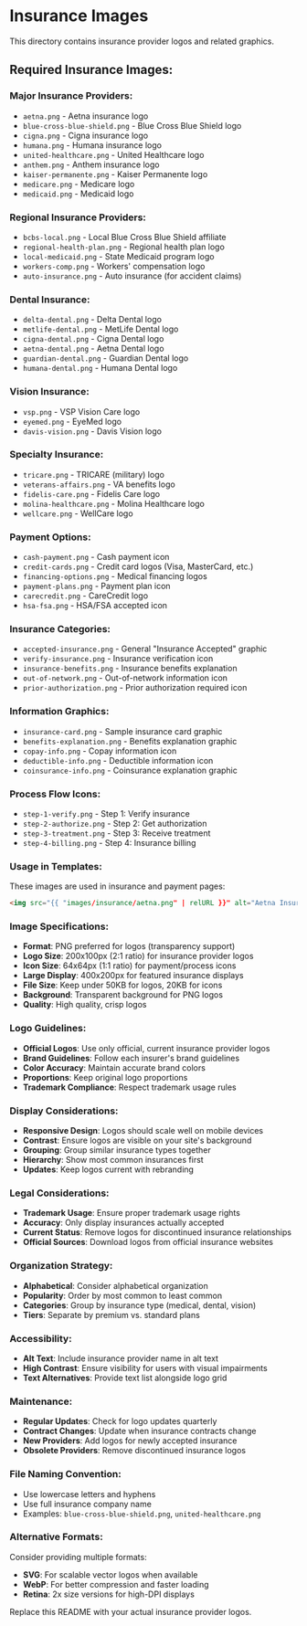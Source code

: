 # Insurance Images

This directory contains insurance provider logos and related graphics.

## Required Insurance Images:

### Major Insurance Providers:
- `aetna.png` - Aetna insurance logo
- `blue-cross-blue-shield.png` - Blue Cross Blue Shield logo
- `cigna.png` - Cigna insurance logo
- `humana.png` - Humana insurance logo
- `united-healthcare.png` - United Healthcare logo
- `anthem.png` - Anthem insurance logo
- `kaiser-permanente.png` - Kaiser Permanente logo
- `medicare.png` - Medicare logo
- `medicaid.png` - Medicaid logo

### Regional Insurance Providers:
- `bcbs-local.png` - Local Blue Cross Blue Shield affiliate
- `regional-health-plan.png` - Regional health plan logo
- `local-medicaid.png` - State Medicaid program logo
- `workers-comp.png` - Workers' compensation logo
- `auto-insurance.png` - Auto insurance (for accident claims)

### Dental Insurance:
- `delta-dental.png` - Delta Dental logo
- `metlife-dental.png` - MetLife Dental logo
- `cigna-dental.png` - Cigna Dental logo
- `aetna-dental.png` - Aetna Dental logo
- `guardian-dental.png` - Guardian Dental logo
- `humana-dental.png` - Humana Dental logo

### Vision Insurance:
- `vsp.png` - VSP Vision Care logo
- `eyemed.png` - EyeMed logo
- `davis-vision.png` - Davis Vision logo

### Specialty Insurance:
- `tricare.png` - TRICARE (military) logo
- `veterans-affairs.png` - VA benefits logo
- `fidelis-care.png` - Fidelis Care logo
- `molina-healthcare.png` - Molina Healthcare logo
- `wellcare.png` - WellCare logo

### Payment Options:
- `cash-payment.png` - Cash payment icon
- `credit-cards.png` - Credit card logos (Visa, MasterCard, etc.)
- `financing-options.png` - Medical financing logos
- `payment-plans.png` - Payment plan icon
- `carecredit.png` - CareCredit logo
- `hsa-fsa.png` - HSA/FSA accepted icon

### Insurance Categories:
- `accepted-insurance.png` - General "Insurance Accepted" graphic
- `verify-insurance.png` - Insurance verification icon
- `insurance-benefits.png` - Insurance benefits explanation
- `out-of-network.png` - Out-of-network information icon
- `prior-authorization.png` - Prior authorization required icon

### Information Graphics:
- `insurance-card.png` - Sample insurance card graphic
- `benefits-explanation.png` - Benefits explanation graphic
- `copay-info.png` - Copay information icon
- `deductible-info.png` - Deductible information icon
- `coinsurance-info.png` - Coinsurance explanation graphic

### Process Flow Icons:
- `step-1-verify.png` - Step 1: Verify insurance
- `step-2-authorize.png` - Step 2: Get authorization
- `step-3-treatment.png` - Step 3: Receive treatment
- `step-4-billing.png` - Step 4: Insurance billing

### Usage in Templates:
These images are used in insurance and payment pages:
```html
<img src="{{ "images/insurance/aetna.png" | relURL }}" alt="Aetna Insurance" class="insurance-logo">
```

### Image Specifications:
- **Format**: PNG preferred for logos (transparency support)
- **Logo Size**: 200x100px (2:1 ratio) for insurance provider logos
- **Icon Size**: 64x64px (1:1 ratio) for payment/process icons
- **Large Display**: 400x200px for featured insurance displays
- **File Size**: Keep under 50KB for logos, 20KB for icons
- **Background**: Transparent background for PNG logos
- **Quality**: High quality, crisp logos

### Logo Guidelines:
- **Official Logos**: Use only official, current insurance provider logos
- **Brand Guidelines**: Follow each insurer's brand guidelines
- **Color Accuracy**: Maintain accurate brand colors
- **Proportions**: Keep original logo proportions
- **Trademark Compliance**: Respect trademark usage rules

### Display Considerations:
- **Responsive Design**: Logos should scale well on mobile devices
- **Contrast**: Ensure logos are visible on your site's background
- **Grouping**: Group similar insurance types together
- **Hierarchy**: Show most common insurances first
- **Updates**: Keep logos current with rebranding

### Legal Considerations:
- **Trademark Usage**: Ensure proper trademark usage rights
- **Accuracy**: Only display insurances actually accepted
- **Current Status**: Remove logos for discontinued insurance relationships
- **Official Sources**: Download logos from official insurance websites

### Organization Strategy:
- **Alphabetical**: Consider alphabetical organization
- **Popularity**: Order by most common to least common
- **Categories**: Group by insurance type (medical, dental, vision)
- **Tiers**: Separate by premium vs. standard plans

### Accessibility:
- **Alt Text**: Include insurance provider name in alt text
- **High Contrast**: Ensure visibility for users with visual impairments
- **Text Alternatives**: Provide text list alongside logo grid

### Maintenance:
- **Regular Updates**: Check for logo updates quarterly
- **Contract Changes**: Update when insurance contracts change
- **New Providers**: Add logos for newly accepted insurance
- **Obsolete Providers**: Remove discontinued insurance logos

### File Naming Convention:
- Use lowercase letters and hyphens
- Use full insurance company name
- Examples: `blue-cross-blue-shield.png`, `united-healthcare.png`

### Alternative Formats:
Consider providing multiple formats:
- **SVG**: For scalable vector logos when available
- **WebP**: For better compression and faster loading
- **Retina**: 2x size versions for high-DPI displays

Replace this README with your actual insurance provider logos.
